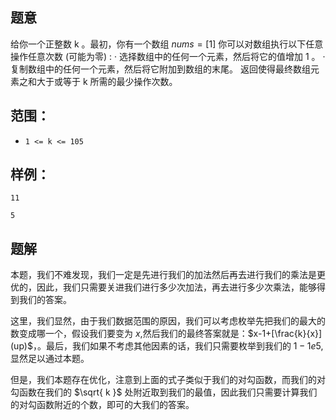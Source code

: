 ## 题意
给你一个正整数 k 。最初，你有一个数组 $nums = [1]$ 你可以对数组执行以下任意操作任意次数 (可能为零) :
 · 选择数组中的任何一个元素，然后将它的值增加 1 。
 · 复制数组中的任何一个元素，然后将它附加到数组的末尾。
 返回使得最终数组元素之和大于或等于 k 所需的最少操作次数。

## 范围：
- `1 <= k <= 105`

## 样例：
```
11
```

```
5
```

## 题解
本题，我们不难发现，我们一定是先进行我们的加法然后再去进行我们的乘法是更优的，因此，我们只需要关进我们进行多少次加法，再去进行多少次乘法，能够得到我们的答案。

这里，我们显然，由于我们数据范围的原因，我们可以考虑枚举先把我们的最大的数变成哪一个，假设我们要变为 $x$,然后我们的最终答案就是：$x-1+[\frac{k}{x}](up)$，。最后，我们如果不考虑其他因素的话，我们只需要枚举到我们的 $1-1e5$,显然足以通过本题。

但是，我们本题存在优化，注意到上面的式子类似于我们的对勾函数，而我们的对勾函数在我们的 $\sqrt{ k }$ 处附近取到我们的最值，因此我们只需要计算我们的对勾函数附近的个数，即可的大我们的答案。